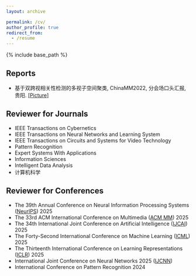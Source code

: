 ```yaml
---
layout: archive

permalink: /cv/
author_profile: true
redirect_from:
  - /resume
---
```


{% include base_path %}

## Reports
- 基于双跨视相关性检测的多视子空间聚类, ChinaMM2022, 分会场口头汇报, 贵阳. [[Picture]](http://JipengGuo95.github.io/files/ChinaMM2022Oral.jpg)

## Reviewer for Journals
- IEEE Transactions on Cybernetics
- IEEE Transactions on Neural Networks and Learning System 
- IEEE Transactions on Circuits and Systems for Video Technology
- Pattern Recognition
- Expert Systems With Applications
- Information Sciences
- Intelligent Data Analysis
- 计算机科学

## Reviewer for Conferences
- The 39th Annual Conference on Neural Information Processing Systems ([NeurIPS](https://neurips.cc/)) 2025
- The 33rd ACM International Conference on Multimedia ([ACM MM](https://acmmm2025.org/)) 2025
- The 34th International Joint Conference on Artificial Intelligence ([IJCAI](https://2025.ijcai.org/)) 2025
- The Forty-Second International Conference on Machine Learning ([ICML](https://icml.cc/)) 2025
- The Thirteenth International Conference on Learning Representations ([ICLR](https://iclr.cc/Conferences/2025)) 2025
- International Joint Conference on Neural Networks 2025 ([IJCNN](https://2025.ijcnn.org/))
- International Conference on Pattern Recognition 2024
